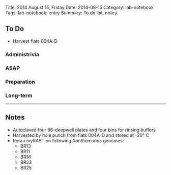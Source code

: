 Title: 2014 August 15, Friday
Date: 2014-08-15
Category: lab-notebook
Tags: lab-notebook: entry
Summary: To do list, notes

## To Do ##

- Harvest flats 004A-D

### Administrivia ###

### ASAP ###

### Preparation ###

### Long-term ###


***

## Notes ##

- Autoclaved four 96-deepwell plates and four bins for rinsing buffers
- Harvested by hole punch from flats 004A-D and stored at -20&deg; C
- Reran myRAST on following _Xanthomonas_ genomes:
    - BR13
    - BR11
    - BR14
    - BR23
    - BR25
